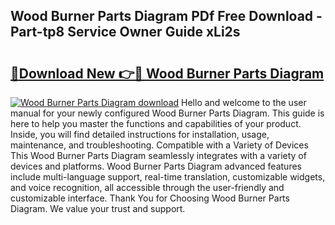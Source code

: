 ## Wood Burner Parts Diagram PDf Free Download - Part-tp8 Service Owner Guide xLi2s

# <h2><a href="http://dfmevuy.blite.top/?on=Wood+Burner+Parts+Diagram">🔗Download New 👉🔴 Wood Burner Parts Diagram</a></h2>

[![Wood Burner Parts Diagram download](https://i.imgur.com/lujVjoI.png)](http://dfmevuy.blite.top/?on=Wood+Burner+Parts+Diagram)
Hello and welcome to the user manual for your newly configured Wood Burner Parts Diagram. This guide is here to help you master the functions and capabilities of your product. Inside, you will find detailed instructions for installation, usage, maintenance, and troubleshooting. Compatible with a Variety of Devices This Wood Burner Parts Diagram seamlessly integrates with a variety of devices and platforms. Wood Burner Parts Diagram advanced features include multi-language support, real-time translation, customizable widgets, and voice recognition, all accessible through the user-friendly and customizable interface. Thank You for Choosing Wood Burner Parts Diagram. We value your trust and support.
